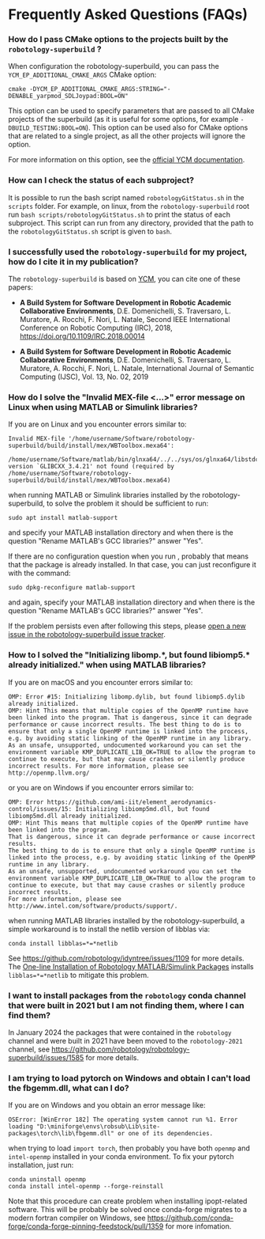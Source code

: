 Frequently Asked Questions (FAQs)
=================================

### How do I pass CMake options to the projects built by the `robotology-superbuild` ?

When configuration the robotology-superbuild, you can pass the `YCM_EP_ADDITIONAL_CMAKE_ARGS` CMake option:
~~~
cmake -DYCM_EP_ADDITIONAL_CMAKE_ARGS:STRING="-DENABLE_yarpmod_SDLJoypad:BOOL=ON"
~~~
This option can be used to specify parameters that are passed to all CMake projects of the superbuild (as it is useful for some options, for example `-DBUILD_TESTING:BOOL=ON`).
This option can be used also for CMake options that are related to a single project, as all the other projects will ignore the option.

For more information on this option, see the [official YCM documentation](http://robotology.github.io/ycm/gh-pages/latest/manual/ycm-superbuild.7.html#specifying-additional-cmake-arguments-for-all-subprojects).

### How can I check the status of each subproject?

It is possible to run the bash script named ``robotologyGitStatus.sh`` in the ``scripts`` folder. For example, on linux, from the ``robotology-superbuild`` root run ``bash scripts/robotologyGitStatus.sh`` to print the status of each subproject.
This script can run from any directory, provided that the path to the ``robotologyGitStatus.sh`` script is given to ``bash``.

### I successfully used the `robotology-superbuild` for my project, how do I cite it in my publication?

The `robotology-superbuild` is based on [YCM](https://github.com/robotology/ycm), you can cite one of these papers:

* **A Build System for Software Development in Robotic Academic Collaborative Environments**,
  D.E. Domenichelli, S. Traversaro, L. Muratore, A. Rocchi, F. Nori, L. Natale,
  Second IEEE International Conference on Robotic Computing (IRC), 2018,
  https://doi.org/10.1109/IRC.2018.00014

* **A Build System for Software Development in Robotic Academic Collaborative Environments**,
  D.E. Domenichelli, S. Traversaro, L. Muratore, A. Rocchi, F. Nori, L. Natale,
  International Journal of Semantic Computing (IJSC), Vol. 13, No. 02, 2019


### How do I solve the "Invalid MEX-file <...>" error message on Linux when using MATLAB or Simulink libraries?

If you are on Linux and you encounter errors similar to:
~~~
Invalid MEX-file '/home/username/Software/robotology-superbuild/build/install/mex/WBToolbox.mexa64':
 /home/username/Software/matlab/bin/glnxa64/../../sys/os/glnxa64/libstdc++.so.6:
version `GLIBCXX_3.4.21' not found (required by /home/username/Software/robotology-superbuild/build/install/mex/WBToolbox.mexa64)
~~~
when running MATLAB or Simulink libraries installed by the robotology-superbuild, to solve the problem it should be sufficient to run:
~~~
sudo apt install matlab-support
~~~
and specify your MATLAB installation directory and when there is the question "Rename MATLAB's GCC libraries?" answer "Yes".

If there are no configuration question when you run , probably that means that the package is already installed. In that case, you can just reconfigure it with the command:
~~~
sudo dpkg-reconfigure matlab-support
~~~
and again, specify your MATLAB installation directory and when there is the question "Rename MATLAB's GCC libraries?" answer "Yes".

If the problem persists even after following this steps, please [open a new issue in the robotology-superbuild issue tracker](https://github.com/robotology/robotology-superbuild/issues/new).


### How to I solved the "Initializing libomp.\*, but found libiomp5.\* already initialized." when using MATLAB libraries?

If you are on macOS and you encounter errors similar to:
~~~
OMP: Error #15: Initializing libomp.dylib, but found libiomp5.dylib already initialized.
OMP: Hint This means that multiple copies of the OpenMP runtime have been linked into the program. That is dangerous, since it can degrade performance or cause incorrect results. The best thing to do is to ensure that only a single OpenMP runtime is linked into the process, e.g. by avoiding static linking of the OpenMP runtime in any library. As an unsafe, unsupported, undocumented workaround you can set the environment variable KMP_DUPLICATE_LIB_OK=TRUE to allow the program to continue to execute, but that may cause crashes or silently produce incorrect results. For more information, please see http://openmp.llvm.org/
~~~

or you are on Windows if you encounter errors similar to:
~~~
OMP: Error https://github.com/ami-iit/element_aerodynamics-control/issues/15: Initializing libiomp5md.dll, but found libiomp5md.dll already initialized. 
OMP: Hint This means that multiple copies of the OpenMP runtime have been linked into the program. 
That is dangerous, since it can degrade performance or cause incorrect results. 
The best thing to do is to ensure that only a single OpenMP runtime is linked into the process, e.g. by avoiding static linking of the OpenMP runtime in any library. 
As an unsafe, unsupported, undocumented workaround you can set the environment variable KMP_DUPLICATE_LIB_OK=TRUE to allow the program to continue to execute, but that may cause crashes or silently produce incorrect results. 
For more information, please see http://www.intel.com/software/products/support/.
~~~

when running MATLAB libraries installed by the robotology-superbuild, a simple workaround is to install the netlib version of libblas via:
~~~
conda install libblas=*=*netlib
~~~

See https://github.com/robotology/idyntree/issues/1109 for more details. The [One-line Installation of Robotology MATLAB/Simulink Packages](./matlab-one-line-install.md) installs `libblas=*=*netlib` to mitigate this problem.

### I want to install packages from the `robotology` conda channel that were built in 2021 but I am not finding them, where I can find them?

In January 2024 the packages that were contained in the `robotology` channel and were built in 2021 have been moved to the `robotology-2021` channel, see https://github.com/robotology/robotology-superbuild/issues/1585 for more details.

### I am trying to load pytorch on Windows and obtain I can't load the fbgemm.dll, what can I do?

If you are on Windows and you obtain an error message like:

~~~
OSError: [WinError 182] The operating system cannot run %1. Error loading "D:\miniforge\envs\robsub\Lib\site-packages\torch\lib\fbgemm.dll" or one of its dependencies.
~~~

when trying to load `import torch`, then probably you have both `openmp` and `intel-openmp` installed in your conda environment. To fix your pytorch installation, just run:

~~~
conda uninstall openmp
conda install intel-openmp --forge-reinstall
~~~

Note that this procedure can create problem when installing ipopt-related software. This will be probably be solved once conda-forge migrates to a modern fortran compiler on Windows, see https://github.com/conda-forge/conda-forge-pinning-feedstock/pull/1359 for more infomation.
